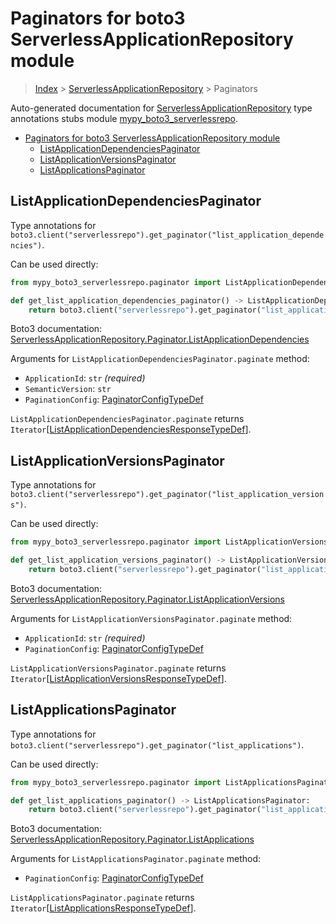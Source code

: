 # Paginators for boto3 ServerlessApplicationRepository module

> [Index](..) > [ServerlessApplicationRepository](.) > Paginators

Auto-generated documentation for
[ServerlessApplicationRepository](https://boto3.amazonaws.com/v1/documentation/api/1.17.72/reference/services/serverlessrepo.html#ServerlessApplicationRepository)
type annotations stubs module
[mypy_boto3_serverlessrepo](https://pypi.org/project/mypy-boto3-serverlessrepo/).

- [Paginators for boto3 ServerlessApplicationRepository module](#paginators-for-boto3-serverlessapplicationrepository-module)
  - [ListApplicationDependenciesPaginator](#listapplicationdependenciespaginator)
  - [ListApplicationVersionsPaginator](#listapplicationversionspaginator)
  - [ListApplicationsPaginator](#listapplicationspaginator)

## ListApplicationDependenciesPaginator

Type annotations for
`boto3.client("serverlessrepo").get_paginator("list_application_dependencies")`.

Can be used directly:

```python
from mypy_boto3_serverlessrepo.paginator import ListApplicationDependenciesPaginator

def get_list_application_dependencies_paginator() -> ListApplicationDependenciesPaginator:
    return boto3.client("serverlessrepo").get_paginator("list_application_dependencies")
```

Boto3 documentation:
[ServerlessApplicationRepository.Paginator.ListApplicationDependencies](https://boto3.amazonaws.com/v1/documentation/api/1.17.72/reference/services/serverlessrepo.html#ServerlessApplicationRepository.Paginator.ListApplicationDependencies)

Arguments for `ListApplicationDependenciesPaginator.paginate` method:

- `ApplicationId`: `str` *(required)*
- `SemanticVersion`: `str`
- `PaginationConfig`:
  [PaginatorConfigTypeDef](./type_defs.md#paginatorconfigtypedef)

`ListApplicationDependenciesPaginator.paginate` returns
`Iterator`\[[ListApplicationDependenciesResponseTypeDef](./type_defs.md#listapplicationdependenciesresponsetypedef)\].

## ListApplicationVersionsPaginator

Type annotations for
`boto3.client("serverlessrepo").get_paginator("list_application_versions")`.

Can be used directly:

```python
from mypy_boto3_serverlessrepo.paginator import ListApplicationVersionsPaginator

def get_list_application_versions_paginator() -> ListApplicationVersionsPaginator:
    return boto3.client("serverlessrepo").get_paginator("list_application_versions")
```

Boto3 documentation:
[ServerlessApplicationRepository.Paginator.ListApplicationVersions](https://boto3.amazonaws.com/v1/documentation/api/1.17.72/reference/services/serverlessrepo.html#ServerlessApplicationRepository.Paginator.ListApplicationVersions)

Arguments for `ListApplicationVersionsPaginator.paginate` method:

- `ApplicationId`: `str` *(required)*
- `PaginationConfig`:
  [PaginatorConfigTypeDef](./type_defs.md#paginatorconfigtypedef)

`ListApplicationVersionsPaginator.paginate` returns
`Iterator`\[[ListApplicationVersionsResponseTypeDef](./type_defs.md#listapplicationversionsresponsetypedef)\].

## ListApplicationsPaginator

Type annotations for
`boto3.client("serverlessrepo").get_paginator("list_applications")`.

Can be used directly:

```python
from mypy_boto3_serverlessrepo.paginator import ListApplicationsPaginator

def get_list_applications_paginator() -> ListApplicationsPaginator:
    return boto3.client("serverlessrepo").get_paginator("list_applications")
```

Boto3 documentation:
[ServerlessApplicationRepository.Paginator.ListApplications](https://boto3.amazonaws.com/v1/documentation/api/1.17.72/reference/services/serverlessrepo.html#ServerlessApplicationRepository.Paginator.ListApplications)

Arguments for `ListApplicationsPaginator.paginate` method:

- `PaginationConfig`:
  [PaginatorConfigTypeDef](./type_defs.md#paginatorconfigtypedef)

`ListApplicationsPaginator.paginate` returns
`Iterator`\[[ListApplicationsResponseTypeDef](./type_defs.md#listapplicationsresponsetypedef)\].
